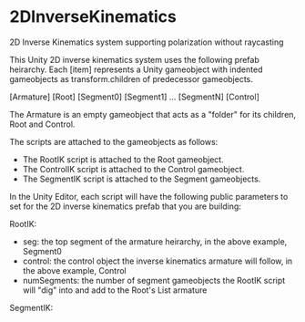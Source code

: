 # 2DInverseKinematics
2D Inverse Kinematics system supporting polarization without raycasting

This Unity 2D inverse kinematics system uses the following prefab heirarchy. Each [item] represents a Unity gameobject with
indented gameobjects as transform.children of predecessor gameobjects.

[Armature]
    [Root]
        [Segment0]
            [Segment1]
                ...
                    [SegmentN]
    [Control]
    
The Armature is an empty gameobject that acts as a "folder" for its children, Root and Control. 

The scripts are attached to the gameobjects as follows:

* The RootIK script is attached to the Root gameobject.
* The ControlIK script is attached to the Control gameobject.
* The SegmentIK script is attached to the Segment gameobjects.

In the Unity Editor, each script will have the following public parameters to set for the 2D inverse kinematics prefab that you are building:

RootIK:
* seg: the top segment of the armature heirarchy, in the above example, Segment0
* control: the control object the inverse kinematics armature will follow, in the above example, Control
* numSegments: the number of segment gameobjects the RootIK script will "dig" into and add to the Root's List<Segment> armature
    
SegmentIK:
    
    


